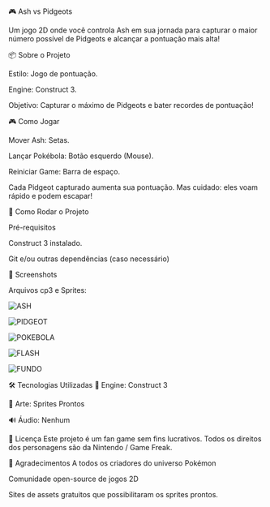 🎮 Ash vs Pidgeots

Um jogo 2D onde você controla Ash em sua jornada para capturar o maior número possível de Pidgeots e alcançar a pontuação mais alta!


📦 Sobre o Projeto

Estilo: Jogo de pontuação.

Engine: Construct 3.

Objetivo: Capturar o máximo de Pidgeots e bater recordes de pontuação!


🎮 Como Jogar

Mover Ash: Setas.

Lançar Pokébola: Botão esquerdo (Mouse).

Reiniciar Game: Barra de espaço.

Cada Pidgeot capturado aumenta sua pontuação. Mas cuidado: eles voam rápido e podem escapar!


🚀 Como Rodar o Projeto

Pré-requisitos

Construct 3 instalado.

Git e/ou outras dependências (caso necessário)


📸 Screenshots

Arquivos cp3 e Sprites:


![ASH](https://github.com/user-attachments/assets/9013a6bd-3f53-49f3-b2be-bdbe2978d2fc)


![PIDGEOT](https://github.com/user-attachments/assets/f9077790-9838-467a-a7d3-905edc9e9e56)


![POKEBOLA](https://github.com/user-attachments/assets/e85e2a4f-791d-411d-bc1c-1de4f20308c9)


![FLASH](https://github.com/user-attachments/assets/55d62a5f-8e21-47b9-8ff1-63e364b7a253)


![FUNDO](https://github.com/user-attachments/assets/f6777982-fa6c-4d39-bf1a-c5b25783128d)







🛠️ Tecnologias Utilizadas
🧱 Engine: Construct 3

🎨 Arte: Sprites Prontos

🔊 Áudio: Nenhum


📄 Licença
Este projeto é um fan game sem fins lucrativos.
Todos os direitos dos personagens são da Nintendo / Game Freak.


🙌 Agradecimentos
A todos os criadores do universo Pokémon

Comunidade open-source de jogos 2D

Sites de assets gratuitos que possibilitaram os sprites prontos.
